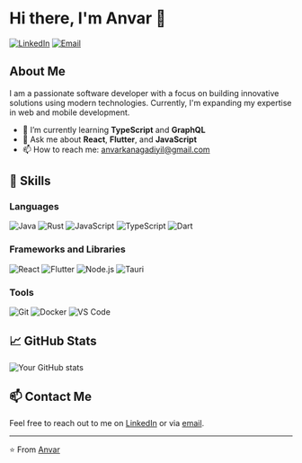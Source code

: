 
# Hi there, I'm Anvar 👋

[![LinkedIn](https://img.shields.io/badge/-LinkedIn-blue?style=flat&logo=Linkedin&logoColor=white)]([https://www.linkedin.com/in/your-profile](https://www.linkedin.com/in/anvar-kangadiyil-653679274))
[![Email](https://img.shields.io/badge/-Email-c14438?style=flat&logo=Gmail&logoColor=white)](mailto:anvarkangadiyil@gmail.com)

## About Me

I am a passionate software developer with a focus on building innovative solutions using modern technologies. Currently, I'm expanding my expertise in web and mobile development.

- 🌱 I’m currently learning **TypeScript** and **GraphQL**
- 💬 Ask me about **React**, **Flutter**, and **JavaScript**
- 📫 How to reach me: anvarkanagadiyil@gmail.com

## 🚀 Skills

### Languages
![Java](https://img.shields.io/badge/-Java-007396?style=flat&logo=java&logoColor=white)
![Rust](https://img.shields.io/badge/-Rust-000000?style=flat&logo=rust&logoColor=white)
![JavaScript](https://img.shields.io/badge/-JavaScript-black?style=flat&logo=javascript)
![TypeScript](https://img.shields.io/badge/-TypeScript-007ACC?style=flat&logo=typescript)
![Dart](https://img.shields.io/badge/-Dart-0175C2?style=flat&logo=dart)

### Frameworks and Libraries
![React](https://img.shields.io/badge/-React-black?style=flat&logo=react)
![Flutter](https://img.shields.io/badge/-Flutter-02569B?style=flat&logo=flutter)
![Node.js](https://img.shields.io/badge/-Node.js-339933?style=flat&logo=node.js)
![Tauri](https://img.shields.io/badge/-Tauri-FFC131?style=flat&logo=tauri&logoColor=white)

### Tools
![Git](https://img.shields.io/badge/-Git-black?style=flat&logo=git)
![Docker](https://img.shields.io/badge/-Docker-2496ED?style=flat&logo=docker)
![VS Code](https://img.shields.io/badge/-VS%20Code-007ACC?style=flat&logo=visual-studio-code)


## 📈 GitHub Stats

![Your GitHub stats](https://github-readme-stats.vercel.app/api?username=Anvarkangadiyil&show_icons=true&theme=dracula)


## 📫 Contact Me

Feel free to reach out to me on [LinkedIn]([https://www.linkedin.com/in/your-profile](https://github.com/Anvarkangadiyil)) or via [email](mailto:anvarkangadiyil@gmail.com).

---

⭐️ From [Anvar](https://github.com/your-username)
